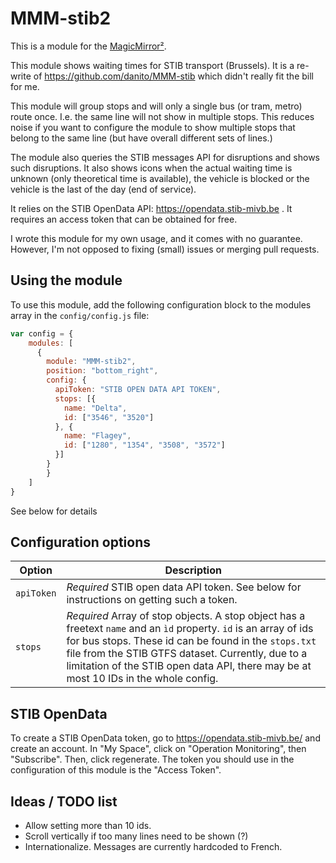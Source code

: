 # MMM-stib2

This is a module for the [MagicMirror²](https://github.com/MichMich/MagicMirror/).

This module shows waiting times for STIB transport (Brussels). It is a re-write of <https://github.com/danito/MMM-stib> which didn't really fit the bill for me.

This module will group stops and will only a single bus (or tram, metro) route once. I.e. the same line will not show in multiple stops. This reduces noise if you want to configure the module to show multiple stops that belong to the same line (but have overall different sets of lines.)

The module also queries the STIB messages API for disruptions and shows such disruptions. It also shows icons when the actual waiting time is unknown (only theoretical time is available), the vehicle is blocked or the vehicle is the last of the day (end of service).

It relies on the STIB OpenData API: <https://opendata.stib-mivb.be> . It requires an access token that can be obtained for free.

I wrote this module for my own usage, and it comes with no guarantee. However, I'm not opposed to fixing (small) issues or merging pull requests.

## Using the module

To use this module, add the following configuration block to the modules array in the `config/config.js` file:

```javascript
var config = {
    modules: [
      {
        module: "MMM-stib2",
        position: "bottom_right",
        config: {
          apiToken: "STIB OPEN DATA API TOKEN",
          stops: [{
            name: "Delta",
            id: ["3546", "3520"]
          }, {
            name: "Flagey",
            id: ["1280", "1354", "3508", "3572"]
          }]
        }
        }
    ]
}
```

See below for details



## Configuration options

Option     | Description
---------- | ----------------------------------------------------------------------------------------------------------------
`apiToken` | _Required_ STIB open data API token. See below for instructions on getting such a token.
`stops`    | _Required_ Array of stop objects. A stop object has a freetext `name` and an `ìd` property. `id` is an array of ids for bus stops. These id can be found in the `stops.txt` file from the STIB GTFS dataset. Currently, due to a limitation of the STIB open data API, there may be at most 10 IDs in the whole config.


## STIB OpenData

To create a STIB OpenData token, go to <https://opendata.stib-mivb.be/> and create an account.
In "My Space", click on "Operation Monitoring", then "Subscribe".
Then, click regenerate. The token you should use in the configuration of this module is the "Access Token".

## Ideas / TODO list

- Allow setting more than 10 ids.
- Scroll vertically if too many lines need to be shown (?)
- Internationalize. Messages are currently hardcoded to French.
